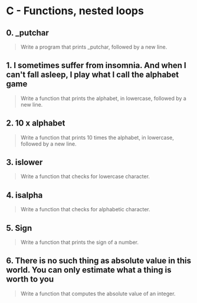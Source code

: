 # C - Functions, nested loops

## 0. _putchar
> Write a program that prints _putchar, followed by a new line.

## 1. I sometimes suffer from insomnia. And when I can't fall asleep, I play what I call the alphabet game
> Write a function that prints the alphabet, in lowercase, followed by a new line.

## 2. 10 x alphabet
> Write a function that prints 10 times the alphabet, in lowercase, followed by a new line.

## 3. islower
> Write a function that checks for lowercase character.

## 4. isalpha
> Write a function that checks for alphabetic character.

## 5. Sign
> Write a function that prints the sign of a number.

## 6. There is no such thing as absolute value in this world. You can only estimate what a thing is worth to you
> Write a function that computes the absolute value of an integer.
